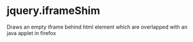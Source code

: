 # jquery.iframeShim
Draws an empty iframe behind html element which are overlapped with an java applet in firefox
